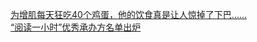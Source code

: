   
[为增肌每天狂吃40个鸡蛋，他的饮食真是让人惊掉了下巴......](http://www.dianyue.me/archives/288/pgxnzrdb5eywcoqg/)  
[“阅读一小时”优秀承办方名单出炉](http://www.dianyue.me/archives/546/h621dkpzy1tg3q2r/)